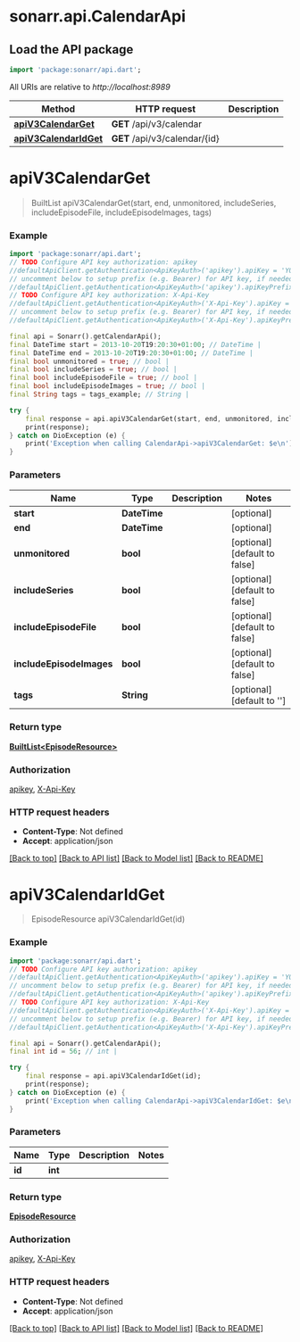 # sonarr.api.CalendarApi

## Load the API package
```dart
import 'package:sonarr/api.dart';
```

All URIs are relative to *http://localhost:8989*

Method | HTTP request | Description
------------- | ------------- | -------------
[**apiV3CalendarGet**](CalendarApi.md#apiv3calendarget) | **GET** /api/v3/calendar | 
[**apiV3CalendarIdGet**](CalendarApi.md#apiv3calendaridget) | **GET** /api/v3/calendar/{id} | 


# **apiV3CalendarGet**
> BuiltList<EpisodeResource> apiV3CalendarGet(start, end, unmonitored, includeSeries, includeEpisodeFile, includeEpisodeImages, tags)



### Example
```dart
import 'package:sonarr/api.dart';
// TODO Configure API key authorization: apikey
//defaultApiClient.getAuthentication<ApiKeyAuth>('apikey').apiKey = 'YOUR_API_KEY';
// uncomment below to setup prefix (e.g. Bearer) for API key, if needed
//defaultApiClient.getAuthentication<ApiKeyAuth>('apikey').apiKeyPrefix = 'Bearer';
// TODO Configure API key authorization: X-Api-Key
//defaultApiClient.getAuthentication<ApiKeyAuth>('X-Api-Key').apiKey = 'YOUR_API_KEY';
// uncomment below to setup prefix (e.g. Bearer) for API key, if needed
//defaultApiClient.getAuthentication<ApiKeyAuth>('X-Api-Key').apiKeyPrefix = 'Bearer';

final api = Sonarr().getCalendarApi();
final DateTime start = 2013-10-20T19:20:30+01:00; // DateTime | 
final DateTime end = 2013-10-20T19:20:30+01:00; // DateTime | 
final bool unmonitored = true; // bool | 
final bool includeSeries = true; // bool | 
final bool includeEpisodeFile = true; // bool | 
final bool includeEpisodeImages = true; // bool | 
final String tags = tags_example; // String | 

try {
    final response = api.apiV3CalendarGet(start, end, unmonitored, includeSeries, includeEpisodeFile, includeEpisodeImages, tags);
    print(response);
} catch on DioException (e) {
    print('Exception when calling CalendarApi->apiV3CalendarGet: $e\n');
}
```

### Parameters

Name | Type | Description  | Notes
------------- | ------------- | ------------- | -------------
 **start** | **DateTime**|  | [optional] 
 **end** | **DateTime**|  | [optional] 
 **unmonitored** | **bool**|  | [optional] [default to false]
 **includeSeries** | **bool**|  | [optional] [default to false]
 **includeEpisodeFile** | **bool**|  | [optional] [default to false]
 **includeEpisodeImages** | **bool**|  | [optional] [default to false]
 **tags** | **String**|  | [optional] [default to '']

### Return type

[**BuiltList&lt;EpisodeResource&gt;**](EpisodeResource.md)

### Authorization

[apikey](../README.md#apikey), [X-Api-Key](../README.md#X-Api-Key)

### HTTP request headers

 - **Content-Type**: Not defined
 - **Accept**: application/json

[[Back to top]](#) [[Back to API list]](../README.md#documentation-for-api-endpoints) [[Back to Model list]](../README.md#documentation-for-models) [[Back to README]](../README.md)

# **apiV3CalendarIdGet**
> EpisodeResource apiV3CalendarIdGet(id)



### Example
```dart
import 'package:sonarr/api.dart';
// TODO Configure API key authorization: apikey
//defaultApiClient.getAuthentication<ApiKeyAuth>('apikey').apiKey = 'YOUR_API_KEY';
// uncomment below to setup prefix (e.g. Bearer) for API key, if needed
//defaultApiClient.getAuthentication<ApiKeyAuth>('apikey').apiKeyPrefix = 'Bearer';
// TODO Configure API key authorization: X-Api-Key
//defaultApiClient.getAuthentication<ApiKeyAuth>('X-Api-Key').apiKey = 'YOUR_API_KEY';
// uncomment below to setup prefix (e.g. Bearer) for API key, if needed
//defaultApiClient.getAuthentication<ApiKeyAuth>('X-Api-Key').apiKeyPrefix = 'Bearer';

final api = Sonarr().getCalendarApi();
final int id = 56; // int | 

try {
    final response = api.apiV3CalendarIdGet(id);
    print(response);
} catch on DioException (e) {
    print('Exception when calling CalendarApi->apiV3CalendarIdGet: $e\n');
}
```

### Parameters

Name | Type | Description  | Notes
------------- | ------------- | ------------- | -------------
 **id** | **int**|  | 

### Return type

[**EpisodeResource**](EpisodeResource.md)

### Authorization

[apikey](../README.md#apikey), [X-Api-Key](../README.md#X-Api-Key)

### HTTP request headers

 - **Content-Type**: Not defined
 - **Accept**: application/json

[[Back to top]](#) [[Back to API list]](../README.md#documentation-for-api-endpoints) [[Back to Model list]](../README.md#documentation-for-models) [[Back to README]](../README.md)

